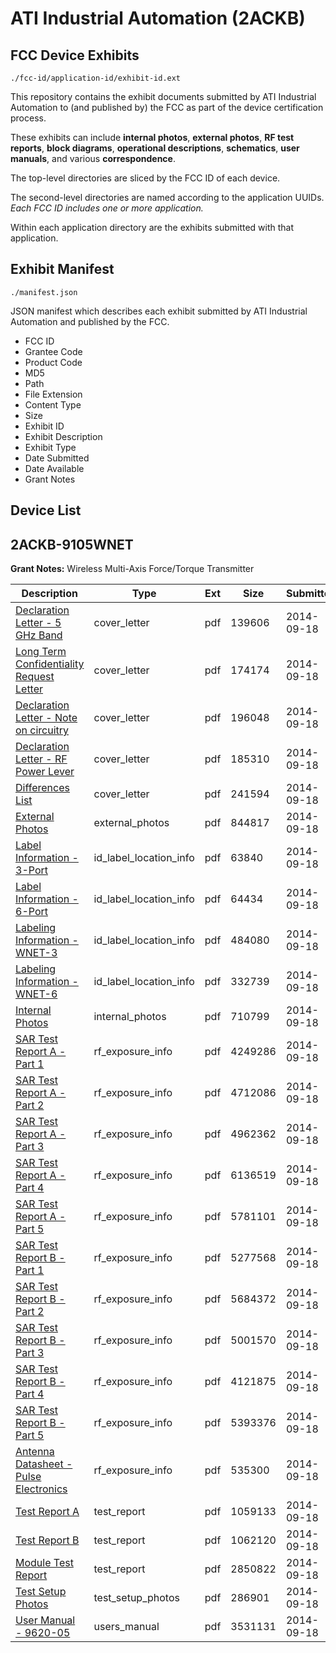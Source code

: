 # ATI Industrial Automation (2ACKB)
## FCC Device Exhibits

```
./fcc-id/application-id/exhibit-id.ext
```

This repository contains the exhibit documents submitted by ATI Industrial Automation to (and published by) the FCC as part of the device certification process.

These exhibits can include **internal photos**, **external photos**, **RF test reports**, **block diagrams**, **operational descriptions**, **schematics**, **user manuals**, and various **correspondence**.

The top-level directories are sliced by the FCC ID of each device.

The second-level directories are named according to the application UUIDs. *Each FCC ID includes one or more application.*

Within each application directory are the exhibits submitted with that application. 

## Exhibit Manifest

```
./manifest.json
```

JSON manifest which describes each exhibit submitted by ATI Industrial Automation and published by the FCC.

- FCC ID
- Grantee Code
- Product Code
- MD5
- Path
- File Extension
- Content Type
- Size
- Exhibit ID
- Exhibit Description
- Exhibit Type
- Date Submitted
- Date Available
- Grant Notes

## Device List
## 2ACKB-9105WNET
**Grant Notes:** Wireless Multi-Axis Force/Torque Transmitter

| Description | Type | Ext | Size | Submitted | Available |
| ----------- | ---- | --- | ---- | --------- | --------- |
| [Declaration Letter - 5 GHz Band](2ACKB-9105WNET/fd6a273994eeeb5e912f4846c5d54ed4/2393551.pdf) | cover_letter | pdf | 139606 | 2014-09-18 | 2014-09-18 |
| [Long Term Confidentiality Request Letter](2ACKB-9105WNET/fd6a273994eeeb5e912f4846c5d54ed4/2393896.pdf) | cover_letter | pdf | 174174 | 2014-09-18 | 2014-09-18 |
| [Declaration Letter - Note on circuitry](2ACKB-9105WNET/fd6a273994eeeb5e912f4846c5d54ed4/2393898.pdf) | cover_letter | pdf | 196048 | 2014-09-18 | 2014-09-18 |
| [Declaration Letter - RF Power Lever](2ACKB-9105WNET/fd6a273994eeeb5e912f4846c5d54ed4/2393900.pdf) | cover_letter | pdf | 185310 | 2014-09-18 | 2014-09-18 |
| [Differences List](2ACKB-9105WNET/fd6a273994eeeb5e912f4846c5d54ed4/2393915.pdf) | cover_letter | pdf | 241594 | 2014-09-18 | 2014-09-18 |
| [External Photos](2ACKB-9105WNET/fd6a273994eeeb5e912f4846c5d54ed4/2393894.pdf) | external_photos | pdf | 844817 | 2014-09-18 | 2014-09-18 |
| [Label Information - 3-Port](2ACKB-9105WNET/fd6a273994eeeb5e912f4846c5d54ed4/2393867.pdf) | id_label_location_info | pdf | 63840 | 2014-09-18 | 2014-09-18 |
| [Label Information - 6-Port](2ACKB-9105WNET/fd6a273994eeeb5e912f4846c5d54ed4/2393868.pdf) | id_label_location_info | pdf | 64434 | 2014-09-18 | 2014-09-18 |
| [Labeling Information - WNET-3](2ACKB-9105WNET/fd6a273994eeeb5e912f4846c5d54ed4/2393914.pdf) | id_label_location_info | pdf | 484080 | 2014-09-18 | 2014-09-18 |
| [Labeling Information - WNET-6](2ACKB-9105WNET/fd6a273994eeeb5e912f4846c5d54ed4/2393916.pdf) | id_label_location_info | pdf | 332739 | 2014-09-18 | 2014-09-18 |
| [Internal Photos](2ACKB-9105WNET/fd6a273994eeeb5e912f4846c5d54ed4/2393895.pdf) | internal_photos | pdf | 710799 | 2014-09-18 | 2014-09-18 |
| [SAR Test Report A - Part 1](2ACKB-9105WNET/fd6a273994eeeb5e912f4846c5d54ed4/2393870.pdf) | rf_exposure_info | pdf | 4249286 | 2014-09-18 | 2014-09-18 |
| [SAR Test Report A - Part 2](2ACKB-9105WNET/fd6a273994eeeb5e912f4846c5d54ed4/2393871.pdf) | rf_exposure_info | pdf | 4712086 | 2014-09-18 | 2014-09-18 |
| [SAR Test Report A - Part 3](2ACKB-9105WNET/fd6a273994eeeb5e912f4846c5d54ed4/2393872.pdf) | rf_exposure_info | pdf | 4962362 | 2014-09-18 | 2014-09-18 |
| [SAR Test Report A - Part 4](2ACKB-9105WNET/fd6a273994eeeb5e912f4846c5d54ed4/2393873.pdf) | rf_exposure_info | pdf | 6136519 | 2014-09-18 | 2014-09-18 |
| [SAR Test Report A - Part 5](2ACKB-9105WNET/fd6a273994eeeb5e912f4846c5d54ed4/2393874.pdf) | rf_exposure_info | pdf | 5781101 | 2014-09-18 | 2014-09-18 |
| [SAR Test Report B - Part 1](2ACKB-9105WNET/fd6a273994eeeb5e912f4846c5d54ed4/2393876.pdf) | rf_exposure_info | pdf | 5277568 | 2014-09-18 | 2014-09-18 |
| [SAR Test Report B - Part 2](2ACKB-9105WNET/fd6a273994eeeb5e912f4846c5d54ed4/2393890.pdf) | rf_exposure_info | pdf | 5684372 | 2014-09-18 | 2014-09-18 |
| [SAR Test Report B - Part 3](2ACKB-9105WNET/fd6a273994eeeb5e912f4846c5d54ed4/2393891.pdf) | rf_exposure_info | pdf | 5001570 | 2014-09-18 | 2014-09-18 |
| [SAR Test Report B - Part 4](2ACKB-9105WNET/fd6a273994eeeb5e912f4846c5d54ed4/2393892.pdf) | rf_exposure_info | pdf | 4121875 | 2014-09-18 | 2014-09-18 |
| [SAR Test Report B - Part 5](2ACKB-9105WNET/fd6a273994eeeb5e912f4846c5d54ed4/2393893.pdf) | rf_exposure_info | pdf | 5393376 | 2014-09-18 | 2014-09-18 |
| [Antenna Datasheet - Pulse Electronics](2ACKB-9105WNET/fd6a273994eeeb5e912f4846c5d54ed4/2393899.pdf) | rf_exposure_info | pdf | 535300 | 2014-09-18 | 2014-09-18 |
| [Test Report A](2ACKB-9105WNET/fd6a273994eeeb5e912f4846c5d54ed4/2393869.pdf) | test_report | pdf | 1059133 | 2014-09-18 | 2014-09-18 |
| [Test Report B](2ACKB-9105WNET/fd6a273994eeeb5e912f4846c5d54ed4/2393875.pdf) | test_report | pdf | 1062120 | 2014-09-18 | 2014-09-18 |
| [Module Test Report](2ACKB-9105WNET/fd6a273994eeeb5e912f4846c5d54ed4/2393897.pdf) | test_report | pdf | 2850822 | 2014-09-18 | 2014-09-18 |
| [Test Setup Photos](2ACKB-9105WNET/fd6a273994eeeb5e912f4846c5d54ed4/2393901.pdf) | test_setup_photos | pdf | 286901 | 2014-09-18 | 2014-09-18 |
| [User Manual - 9620-05](2ACKB-9105WNET/fd6a273994eeeb5e912f4846c5d54ed4/2393866.pdf) | users_manual | pdf | 3531131 | 2014-09-18 | 2014-09-18 |
